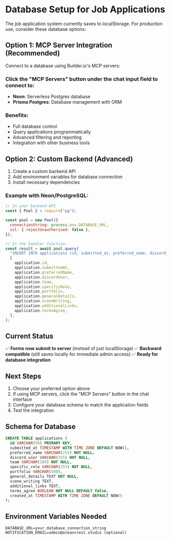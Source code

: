 # Database Setup for Job Applications

The job application system currently saves to localStorage. For production use, consider these database options:

## Option 1: MCP Server Integration (Recommended)

Connect to a database using Builder.io's MCP servers:

### **Click the "MCP Servers" button under the chat input field to connect to:**

- **Neon**: Serverless Postgres database
- **Prisma Postgres**: Database management with ORM

### Benefits:

- Full database control
- Query applications programmatically
- Advanced filtering and reporting
- Integration with other business tools

## Option 2: Custom Backend (Advanced)

1. Create a custom backend API
2. Add environment variables for database connection
3. Install necessary dependencies

### Example with Neon/PostgreSQL:

```javascript
// In your backend API
const { Pool } = require("pg");

const pool = new Pool({
  connectionString: process.env.DATABASE_URL,
  ssl: { rejectUnauthorized: false },
});

// In the handler function:
const result = await pool.query(
  "INSERT INTO applications (id, submitted_at, preferred_name, discord_user, team, specific_role, portfolio, general_details, scene_writing, additional_links, terms_agree) VALUES ($1, $2, $3, $4, $5, $6, $7, $8, $9, $10, $11)",
  [
    application.id,
    application.submittedAt,
    application.preferredName,
    application.discordUser,
    application.team,
    application.specificRole,
    application.portfolio,
    application.generalDetails,
    application.sceneWriting,
    application.additionalLinks,
    application.termsAgree,
  ],
);
```

## Current Status

✅ **Forms now submit to server** (instead of just localStorage)
✅ **Backward compatible** (still saves locally for immediate admin access)
✅ **Ready for database integration**

## Next Steps

1. Choose your preferred option above
2. If using MCP servers, click the "MCP Servers" button in the chat interface
3. Configure your database schema to match the application fields
4. Test the integration

## Schema for Database

```sql
CREATE TABLE applications (
  id VARCHAR(50) PRIMARY KEY,
  submitted_at TIMESTAMP WITH TIME ZONE DEFAULT NOW(),
  preferred_name VARCHAR(255) NOT NULL,
  discord_user VARCHAR(255) NOT NULL,
  team VARCHAR(100) NOT NULL,
  specific_role VARCHAR(255) NOT NULL,
  portfolio VARCHAR(500),
  general_details TEXT NOT NULL,
  scene_writing TEXT,
  additional_links TEXT,
  terms_agree BOOLEAN NOT NULL DEFAULT false,
  created_at TIMESTAMP WITH TIME ZONE DEFAULT NOW()
);
```

## Environment Variables Needed

```
DATABASE_URL=your_database_connection_string
NOTIFICATION_EMAIL=admin@oceancrest.studio (optional)
```
